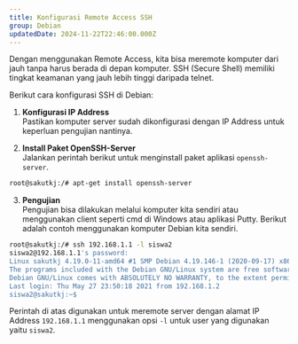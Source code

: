 ```yaml
---
title: Konfigurasi Remote Access SSH
group: Debian
updatedDate: 2024-11-22T22:46:00.000Z
---
```

Dengan menggunakan Remote Access, kita bisa meremote komputer dari jauh tanpa harus berada di depan komputer. SSH (Secure Shell) memiliki tingkat keamanan yang jauh lebih tinggi daripada telnet.

Berikut cara konfigurasi SSH di Debian:

1. **Konfigurasi IP Address**  
Pastikan komputer server sudah dikonfigurasi dengan IP Address untuk keperluan pengujian nantinya.

2. **Install Paket OpenSSH-Server**  
Jalankan perintah berikut untuk menginstall paket aplikasi `openssh-server`.

```bash
root@sakutkj:/# apt-get install openssh-server
```

3. **Pengujian**  
Pengujian bisa dilakukan melalui komputer kita sendiri atau menggunakan client seperti cmd di Windows atau aplikasi Putty. Berikut adalah contoh menggunakan komputer Debian kita sendiri.

```bash
root@sakutkj:/# ssh 192.168.1.1 -l siswa2
siswa2@192.168.1.1's password: 
Linux sakutkj 4.19.0-11-amd64 #1 SMP Debian 4.19.146-1 (2020-09-17) x86_64
The programs included with the Debian GNU/Linux system are free software; the exact distribution terms for each program are described in the individual files in /usr/share/doc/*/copyright.
Debian GNU/Linux comes with ABSOLUTELY NO WARRANTY, to the extent permitted by applicable law.
Last login: Thu May 27 23:50:18 2021 from 192.168.1.2
siswa2@sakutkj:~$
```

Perintah di atas digunakan untuk meremote server dengan alamat IP Address `192.168.1.1` menggunakan opsi `-l` untuk user yang digunakan yaitu `siswa2`.
